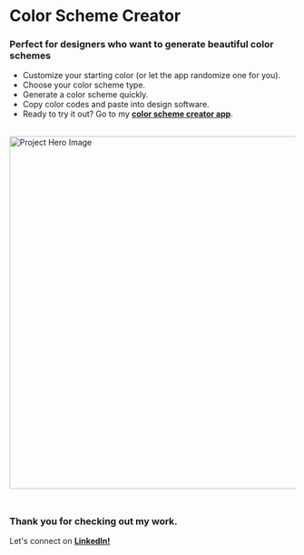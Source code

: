 # __Color Scheme Creator__
### __Perfect for designers who want to generate beautiful color schemes__
- Customize your starting color (or let the app randomize one for you).
- Choose your color scheme type.
- Generate a color scheme quickly.
- Copy color codes and paste into design software.
- Ready to try it out? Go to my <a href="https://color-scheme-creator-exist888.netlify.app/">__color scheme creator app__</a>.
<br/>

<img src="https://github.com/user-attachments/assets/771a5310-d3b8-4962-af18-afa906328729" alt="Project Hero Image" width="620">
<br/><br/>

##
### __Thank you for checking out my work.__
Let's connect on <a href="https://www.linkedin.com/in/filip-herbst/">__LinkedIn!__</a>

